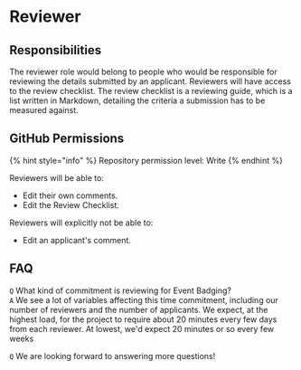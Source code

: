 # Reviewer

## Responsibilities

The reviewer role would belong to people who would be responsible for reviewing the details submitted by an applicant. Reviewers will have access to the review checklist. The review checklist is a reviewing guide, which is a list written in Markdown, detailing the criteria a submission has to be measured against.

## GitHub Permissions

{% hint style="info" %}
Repository permission level: Write
{% endhint %}

Reviewers will be able to:

* Edit their own comments.
* Edit the Review Checklist.

Reviewers will explicitly not be able to:

* Edit an applicant's comment.

## FAQ

`Q` What kind of commitment is reviewing for Event Badging?  
`A` We see a lot of variables affecting this time commitment, including our number of reviewers and the number of applicants. We expect, at the highest load, for the project to require about 20 minutes every few days from each reviewer. At lowest, we'd expect 20 minutes or so every few weeks

`Q` We are looking forward to answering more questions!

